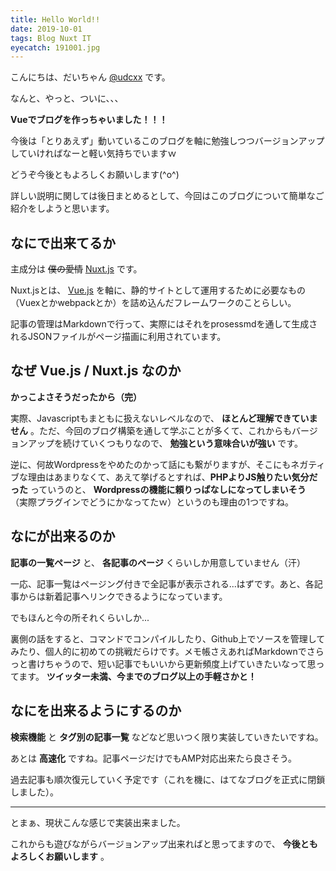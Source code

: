 ```yaml
---
title: Hello World!!
date: 2019-10-01
tags: Blog Nuxt IT
eyecatch: 191001.jpg
---
```


こんにちは、だいちゃん [@udcxx](https://twitter.com/udc_xx) です。

なんと、やっと、ついに、、、

**Vueでブログを作っちゃいました！！！**

今後は「とりあえず」動いているこのブログを軸に勉強しつつバージョンアップしていければなーと軽い気持ちでいますｗ

どうぞ今後ともよろしくお願いします(^o^)

詳しい説明に関しては後日まとめるとして、今回はこのブログについて簡単なご紹介をしようと思います。

## なにで出来てるか

主成分は ~~僕の愛情~~ [Nuxt.js](https://ja.nuxtjs.org/) です。

Nuxt.jsとは、 [Vue.js](https://jp.vuejs.org/index.html) を軸に、静的サイトとして運用するために必要なもの（Vuexとかwebpackとか）を詰め込んだフレームワークのことらしい。

記事の管理はMarkdownで行って、実際にはそれをprosessmdを通して生成されるJSONファイルがページ描画に利用されています。

## なぜ Vue.js / Nuxt.js なのか

**かっこよさそうだったから（完）**

実際、Javascriptもまともに扱えないレベルなので、 **ほとんど理解できていません** 。ただ、今回のブログ構築を通して学ぶことが多くて、これからもバージョンアップを続けていくつもりなので、 **勉強という意味合いが強い** です。

逆に、何故Wordpressをやめたのかって話にも繋がりますが、そこにもネガティブな理由はあまりなくて、あえて挙げるとすれば、**PHPよりJS触りたい気分だった** っていうのと、 **Wordpressの機能に頼りっぱなしになってしまいそう** （実際プラグインでどうにかなってたｗ）というのも理由の1つですね。

## なにが出来るのか

**記事の一覧ページ** と、 **各記事のページ** くらいしか用意していません（汗）

一応、記事一覧はページング付きで全記事が表示される...はずです。あと、各記事からは新着記事へリンクできるようになっています。

でもほんと今の所それくらいしか...

裏側の話をすると、コマンドでコンパイルしたり、Github上でソースを管理してみたり、個人的に初めての挑戦だらけです。メモ帳さえあればMarkdownでさらっと書けちゃうので、短い記事でもいいから更新頻度上げていきたいなって思ってます。 **ツイッター未満、今までのブログ以上の手軽さかと！**

## なにを出来るようにするのか

**検索機能** と **タグ別の記事一覧** などなど思いつく限り実装していきたいですね。

あとは **高速化** ですね。記事ページだけでもAMP対応出来たら良さそう。

過去記事も順次復元していく予定です（これを機に、はてなブログを正式に閉鎖しました）。

---

とまぁ、現状こんな感じで実装出来ました。

これからも遊びながらバージョンアップ出来ればと思ってますので、 **今後ともよろしくお願いします** 。
